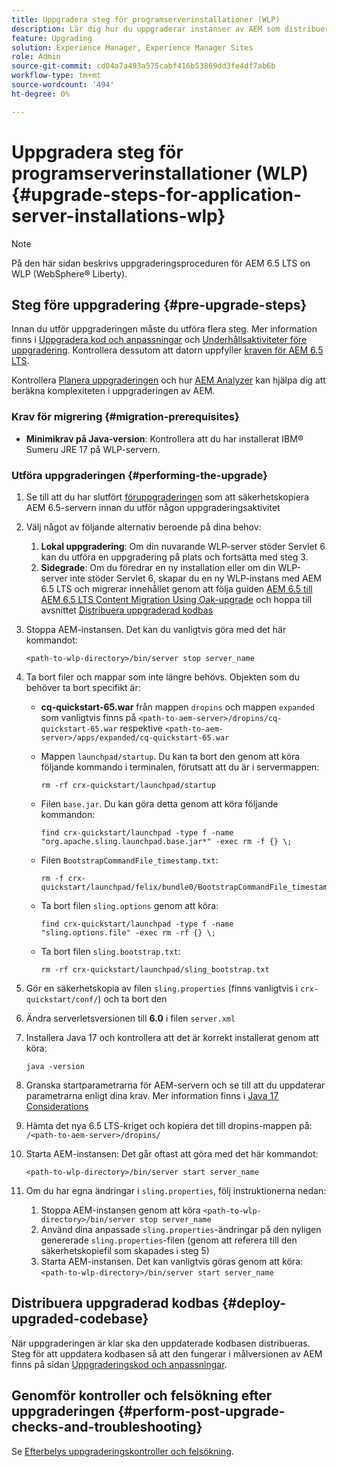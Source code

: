```yaml
---
title: Uppgradera steg för programserverinstallationer (WLP)
description: Lär dig hur du uppgraderar instanser av AEM som distribueras via Webspehere Liberty.
feature: Upgrading
solution: Experience Manager, Experience Manager Sites
role: Admin
source-git-commit: cd04a7a493a575cabf416b53869dd3fe4df7ab6b
workflow-type: tm+mt
source-wordcount: '494'
ht-degree: 0%

---
```


# Uppgradera steg för programserverinstallationer (WLP) {#upgrade-steps-for-application-server-installations-wlp}

>[!NOTE]
>
>På den här sidan beskrivs uppgraderingsproceduren för AEM 6.5 LTS on WLP (WebSphere® Liberty).

## Steg före uppgradering {#pre-upgrade-steps}

Innan du utför uppgraderingen måste du utföra flera steg. Mer information finns i [Uppgradera kod och anpassningar](/help/sites-deploying/upgrading-code-and-customizations.md) och [Underhållsaktiviteter före uppgradering](/help/sites-deploying/pre-upgrade-maintenance-tasks.md). Kontrollera dessutom att datorn uppfyller [kraven för AEM 6.5 LTS](/help/sites-deploying/technical-requirements.md).

Kontrollera [Planera uppgraderingen](/help/sites-deploying/upgrade-planning.md) och hur [AEM Analyzer](/help/sites-deploying/pattern-detector.md) kan hjälpa dig att beräkna komplexiteten i uppgraderingen av AEM.

### Krav för migrering {#migration-prerequisites}

* **Minimikrav på Java-version**: Kontrollera att du har installerat IBM® Sumeru JRE 17 på WLP-servern.

### Utföra uppgraderingen {#performing-the-upgrade}

1. Se till att du har slutfört [föruppgraderingen](#pre-upgrade-steps) som att säkerhetskopiera AEM 6.5-servern innan du utför någon uppgraderingsaktivitet
1. Välj något av följande alternativ beroende på dina behov:
   1. **Lokal uppgradering**: Om din nuvarande WLP-server stöder Servlet 6 kan du utföra en uppgradering på plats och fortsätta med steg 3.
   1. **Sidegrade**: Om du föredrar en ny installation eller om din WLP-server inte stöder Servlet 6, skapar du en ny WLP-instans med AEM 6.5 LTS och migrerar innehållet genom att följa guiden [AEM 6.5 till AEM 6.5 LTS Content Migration Using Oak-upgrade](/help/sites-deploying/aem-65-to-aem-65lts-content-migration-using-oak-upgrade.md) och hoppa till avsnittet [Distribuera uppgraderad kodbas](#deploy-upgraded-codebase)

1. Stoppa AEM-instansen. Det kan du vanligtvis göra med det här kommandot:

   ```shell
   <path-to-wlp-directory>/bin/server stop server_name
   ```

1. Ta bort filer och mappar som inte längre behövs. Objekten som du behöver ta bort specifikt är:

   * **cq-quickstart-65.war** från mappen `dropins` och mappen `expanded` som vanligtvis finns på `<path-to-aem-server>/dropins/cq-quickstart-65.war` respektive `<path-to-aem-server>/apps/expanded/cq-quickstart-65.war`
   * Mappen `launchpad/startup`. Du kan ta bort den genom att köra följande kommando i terminalen, förutsatt att du är i servermappen:

     ```shell
     rm -rf crx-quickstart/launchpad/startup
     ```

   * Filen `base.jar`. Du kan göra detta genom att köra följande kommandon:

     ```shell
     find crx-quickstart/launchpad -type f -name "org.apache.sling.launchpad.base.jar*" -exec rm -f {} \;
     ```

   * Filen `BootstrapCommandFile_timestamp.txt`:

     ```shell
     rm -f crx-quickstart/launchpad/felix/bundle0/BootstrapCommandFile_timestamp.txt
     ```

   * Ta bort filen `sling.options` genom att köra:

     ```shell
     find crx-quickstart/launchpad -type f -name "sling.options.file" -exec rm -rf {} \; 
     ```

   * Ta bort filen `sling.bootstrap.txt`:

     ```shell
     rm -rf crx-quickstart/launchpad/sling_bootstrap.txt
     ```

1. Gör en säkerhetskopia av filen `sling.properties` (finns vanligtvis i `crx-quickstart/conf/`) och ta bort den
1. Ändra serverletsversionen till **6.0** i filen `server.xml`
1. Installera Java 17 och kontrollera att det är korrekt installerat genom att köra:

   ```shell
   java -version
   ```

1. Granska startparametrarna för AEM-servern och se till att du uppdaterar parametrarna enligt dina krav. Mer information finns i [Java 17 Considerations](/help/sites-deploying/custom-standalone-install.md#java-17-considerations-java-considerations)
1. Hämta det nya 6.5 LTS-kriget och kopiera det till dropins-mappen på: `/<path-to-aem-server>/dropins/`
1. Starta AEM-instansen: Det går oftast att göra med det här kommandot:

   ```shell
   <path-to-wlp-directory>/bin/server start server_name
   ```

1. Om du har egna ändringar i `sling.properties`, följ instruktionerna nedan:

   1. Stoppa AEM-instansen genom att köra `<path-to-wlp-directory>/bin/server stop server_name`
   1. Använd dina anpassade `sling.properties`-ändringar på den nyligen genererade `sling.properties`-filen (genom att referera till den säkerhetskopiefil som skapades i steg 5)
   1. Starta AEM-instansen. Det kan vanligtvis göras genom att köra: `<path-to-wlp-directory>/bin/server start server_name`

## Distribuera uppgraderad kodbas {#deploy-upgraded-codebase}

När uppgraderingen är klar ska den uppdaterade kodbasen distribueras. Steg för att uppdatera kodbasen så att den fungerar i målversionen av AEM finns på sidan [Uppgraderingskod och anpassningar](/help/sites-deploying/upgrading-code-and-customizations.md).

## Genomför kontroller och felsökning efter uppgraderingen {#perform-post-upgrade-checks-and-troubleshooting}

Se [Efterbelys uppgraderingskontroller och felsökning](/help/sites-deploying/post-upgrade-checks-and-troubleshooting.md).
